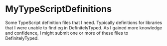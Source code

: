 # MyTypeScriptDefinitions
Some TypeScript definition files that I need. Typically definitions for libraries that I were unable to find eg in DefinitelyTyped.
As I gained more knowledge and confidence, I might submit one or more of these files to DefinitelyTyped.
